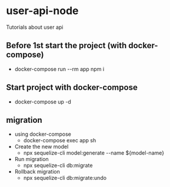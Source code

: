 # user-api-node

Tutorials about user api

## Before 1st start the project (with docker-compose)

- docker-compose run --rm app npm i

## Start project with docker-compose

- docker-compose up -d

## migration

- using docker-compose
  - docker-compose exec app sh
- Create the new model
  - npx sequelize-cli model:generate --name ${model-name}
- Run migration
  - npx sequelize-cli db:migrate
- Rollback migration
  - npx sequelize-cli db:migrate:undo
